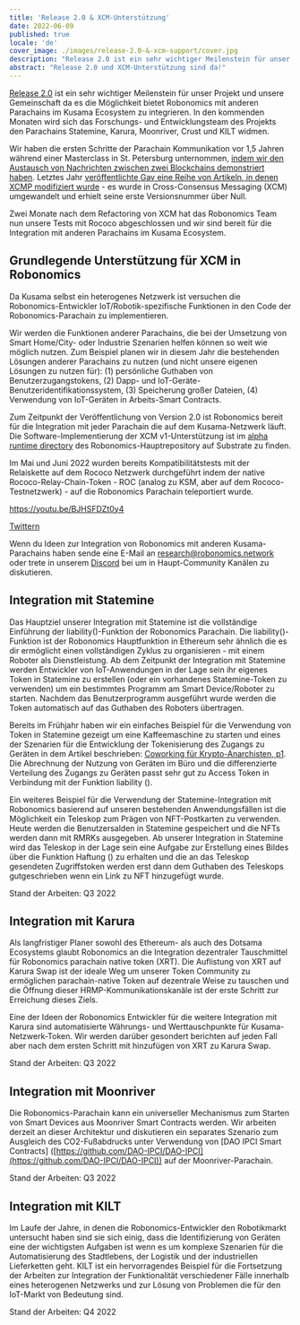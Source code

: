 ```yaml
---
title: 'Release 2.0 & XCM-Unterstützung'
date: 2022-06-09
published: true
locale: 'de'
cover_image: ./images/release-2.0-&-xcm-support/cover.jpg
description: "Release 2.0 ist ein sehr wichtiger Meilenstein für unser Projekt und unsere Gemeinschaft da es die Möglichkeit bietet Robonomics mit anderen Parachains im Kusama Ecosystem zu integrieren. In den kommenden Monaten wird sich das Forschungs- und Entwicklungsteam des Projekts den Parachains Statemine, Karura, Moonriver, Crust und KILT widmen."
abstract: "Release 2.0 und XCM-Unterstützung sind da!"
---
```


[Release 2.0](https://github.com/airalab/robonomics/releases/tag/v2.0.0) ist ein sehr wichtiger Meilenstein für unser Projekt und unsere Gemeinschaft da es die Möglichkeit bietet Robonomics mit anderen Parachains im Kusama Ecosystem zu integrieren. In den kommenden Monaten wird sich das Forschungs- und Entwicklungsteam des Projekts den Parachains Statemine, Karura, Moonriver, Crust und KILT widmen.

Wir haben die ersten Schritte der Parachain Kommunikation vor 1,5 Jahren während einer Masterclass in St. Petersburg unternommen, [indem wir den Austausch von Nachrichten zwischen zwei Blockchains demonstriert haben](https://wiki.robonomics.network/docs/en/cross-chain-messages/). Letztes Jahr [veröffentlichte Gav eine Reihe von Artikeln, in denen XCMP modifiziert wurde](https://medium.com/polkadot-network/xcm-the-cross-consensus-message-format-3b77b1373392) - es wurde in Cross-Consensus Messaging (XCM) umgewandelt und erhielt seine erste Versionsnummer über Null.

Zwei Monate nach dem Refactoring von XCM hat das Robonomics Team nun unsere Tests mit Rococo abgeschlossen und wir sind bereit für die Integration mit anderen Parachains im Kusama Ecosystem.


## Grundlegende Unterstützung für XCM in Robonomics

Da Kusama selbst ein heterogenes Netzwerk ist versuchen die Robonomics-Entwickler IoT/Robotik-spezifische Funktionen in den Code der Robonomics-Parachain zu implementieren.

Wir werden die Funktionen anderer Parachains, die bei der Umsetzung von Smart Home/City- oder Industrie Szenarien helfen können so weit wie möglich nutzen. Zum Beispiel planen wir in diesem Jahr die bestehenden Lösungen anderer Parachains zu nutzen (und nicht unsere eigenen Lösungen zu nutzen für): (1) persönliche Guthaben von Benutzerzugangstokens, (2) Dapp- und IoT-Geräte-Benutzeridentifikationssystem, (3) Speicherung großer Dateien, (4) Verwendung von IoT-Geräten in Arbeits-Smart Contracts.

Zum Zeitpunkt der Veröffentlichung von Version 2.0 ist Robonomics bereit für die Integration mit jeder Parachain die auf dem Kusama-Netzwerk läuft. Die Software-Implementierung der XCM v1-Unterstützung ist im [alpha runtime directory](https://github.com/airalab/robonomics/tree/master/runtime/alpha) des Robonomics-Hauptrepository auf Substrate zu finden.

Im Mai und Juni 2022 wurden bereits Kompatibilitätstests mit der Relaiskette auf dem Rococo Netzwerk durchgeführt indem der native Rococo-Relay-Chain-Token - ROC (analog zu KSM, aber auf dem Rococo-Testnetzwerk) - auf die Robonomics Parachain teleportiert wurde.

https://youtu.be/BJHSFDZt0y4

[Twittern](https://twitter.com/AIRA_Robonomics/status/1534081132765097984)

Wenn du Ideen zur Integration von Robonomics mit anderen Kusama-Parachains haben sende eine E-Mail an research@robonomics.network oder trete in unserem [Discord](https://discord.gg/atduhWZpVr) bei um in Haupt-Community Kanälen zu diskutieren.

## Integration mit Statemine

Das Hauptziel unserer Integration mit Statemine ist die vollständige Einführung der liability()-Funktion der Robonomics Parachain. Die liability()-Funktion ist der Robonomics Hauptfunktion in Ethereum sehr ähnlich die es dir ermöglicht einen vollständigen Zyklus zu organisieren - mit einem Roboter als Dienstleistung. Ab dem Zeitpunkt der Integration mit Statemine werden Entwickler von IoT-Anwendungen in der Lage sein ihr eigenes Token in Statemine zu erstellen (oder ein vorhandenes Statemine-Token zu verwenden) um ein bestimmtes Programm am Smart Device/Roboter zu starten. Nachdem das Benutzerprogramm ausgeführt wurde werden die Token automatisch auf das Guthaben des Roboters übertragen.

Bereits im Frühjahr haben wir ein einfaches Beispiel für die Verwendung von Token in Statemine gezeigt um eine Kaffeemaschine zu starten und eines der Szenarien für die Entwicklung der Tokenisierung des Zugangs zu Geräten in dem Artikel beschrieben: [Coworking für Krypto-Anarchisten, p1](https://blog.aira.life/coworking-for-crypto-anarchists-p1-5ebecb252f2d). Die Abrechnung der Nutzung von Geräten im Büro und die differenzierte Verteilung des Zugangs zu Geräten passt sehr gut zu Access Token in Verbindung mit der Funktion liability ().

Ein weiteres Beispiel für die Verwendung der Statemine-Integration mit Robonomics basierend auf unseren bestehenden Anwendungsfällen ist die Möglichkeit ein Teleskop zum Prägen von NFT-Postkarten zu verwenden. Heute werden die Benutzersalden in Statemine gespeichert und die NFTs werden dann mit RMRKs ausgegeben. Ab unserer Integration in Statemine wird das Teleskop in der Lage sein eine Aufgabe zur Erstellung eines Bildes über die Funktion Haftung () zu erhalten und die an das Teleskop gesendeten Zugriffstoken werden erst dann dem Guthaben des Teleskops gutgeschrieben wenn ein Link zu NFT hinzugefügt wurde.

Stand der Arbeiten: Q3 2022

## Integration mit Karura

Als langfristiger Planer sowohl des Ethereum- als auch des Dotsama Ecosystems glaubt Robonomics an die Integration dezentraler Tauschmittel für Robonomics parachain native token (XRT). Die Auflistung von XRT auf Karura Swap ist der ideale Weg um unserer Token Community zu ermöglichen parachain-native Token auf dezentrale Weise zu tauschen und die Öffnung dieser HRMP-Kommunikationskanäle ist der erste Schritt zur Erreichung dieses Ziels.

Eine der Ideen der Robonomics Entwickler für die weitere Integration mit Karura sind automatisierte Währungs- und Werttauschpunkte für Kusama-Netzwerk-Token. Wir werden darüber gesondert berichten auf jeden Fall aber nach dem ersten Schritt mit hinzufügen von XRT zu Karura Swap.

Stand der Arbeiten: Q3 2022

## Integration mit Moonriver

Die Robonomics-Parachain kann ein universeller Mechanismus zum Starten von Smart Devices aus Moonriver Smart Contracts werden. Wir arbeiten derzeit an dieser Architektur und diskutieren ein separates Szenario zum Ausgleich des CO2-Fußabdrucks unter Verwendung von [DAO IPCI Smart Contracts] ([https://github.com/DAO-IPCI/DAO-IPCI](https://github.com/DAO-IPCI/DAO-IPCI)) auf der Moonriver-Parachain.

Stand der Arbeiten: Q3 2022

## Integration mit KILT

Im Laufe der Jahre, in denen die Robonomics-Entwickler den Robotikmarkt untersucht haben sind sie sich einig, dass die Identifizierung von Geräten eine der wichtigsten Aufgaben ist wenn es um komplexe Szenarien für die Automatisierung des Stadtlebens, der Logistik und der industriellen Lieferketten geht. KILT ist ein hervorragendes Beispiel für die Fortsetzung der Arbeiten zur Integration der Funktionalität verschiedener Fälle innerhalb eines heterogenen Netzwerks und zur Lösung von Problemen die für den IoT-Markt von Bedeutung sind.

Stand der Arbeiten: Q4 2022
